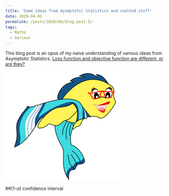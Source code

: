 ```yaml
---
title: 'Some ideas from Aysmptotic Statistics and realted stuff'
date: 2020-04-01
permalink: /posts/2020/04/blog-post-5/
tags:
  - Maths
  - Serious
---
```


This blog post is an opus of my naive understanding of various ideas from Asymptotic Statistics.
[Loss function and objective function are different, or are they?](https://sapanachaudhary.github.io/colab_pages_1/)  

![Pinfy](/images/pinfy_vector_nobg_small-2.png)

##(1-$\alpha$) confidence interval

